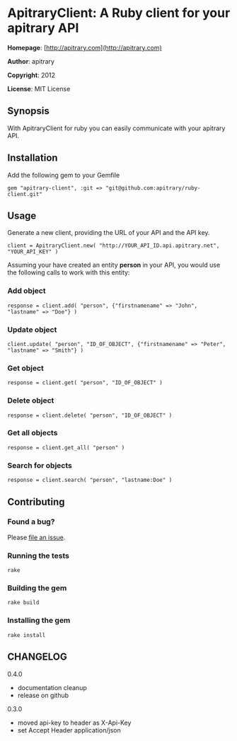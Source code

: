 ApitraryClient: A Ruby client for your apitrary API
====================================

**Homepage**:     [http://apitrary.com](http://apitrary.com)

**Author**:       apitrary

**Copyright**:    2012

**License**:      MIT License


Synopsis
----------------

With ApitraryClient for ruby you can easily communicate with your apitrary API.


Installation
----------------

Add the following gem to your Gemfile

    gem "apitrary-client", :git => "git@github.com:apitrary/ruby-client.git"


Usage
----------------

Generate a new client, providing the URL of your API and the API key.

    client = ApitraryClient.new( "http://YOUR_API_ID.api.apitrary.net", "YOUR_API_KEY" )

Assuming your have created an entity **person** in your API, you would use the following calls to work with
this entity:

### Add object

    response = client.add( "person", {"firstnamename" => "John", "lastname" => "Doe"} )

### Update object

    client.update( "person", "ID_OF_OBJECT", {"firstnamename" => "Peter", "lastname" => "Smith"} )

### Get object

    response = client.get( "person", "ID_OF_OBJECT" )

### Delete object

    response = client.delete( "person", "ID_OF_OBJECT" )

### Get all objects

    response = client.get_all( "person" )

### Search for objects

    response = client.search( "person", "lastname:Doe" )


Contributing
----------------

### Found a bug?

Please [file an issue](https://github.com/apitrary/ruby-client/issues).

### Running the tests

    rake

### Building the gem

	rake build

### Installing the gem

	rake install


CHANGELOG
----------------

0.4.0

- documentation cleanup
- release on github

0.3.0

- moved api-key to header as X-Api-Key
- set Accept Header application/json

